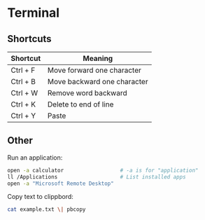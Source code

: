 # Terminal

## Shortcuts

| Shortcut | Meaning                     |
| -------- | --------------------------- |
| Ctrl + F | Move forward one character  |
| Ctrl + B | Move backward one character |
| Ctrl + W | Remove word backward        |
| Ctrl + K | Delete to end of line       |
| Ctrl + Y | Paste                            |

## Other

Run an application:

```sh
open -a calculator                  # -a is for "application"   
ll /Applications                    # List installed apps
open -a "Microsoft Remote Desktop"  
```

Copy text to clippbord:

```sh
cat example.txt \| pbcopy
```
